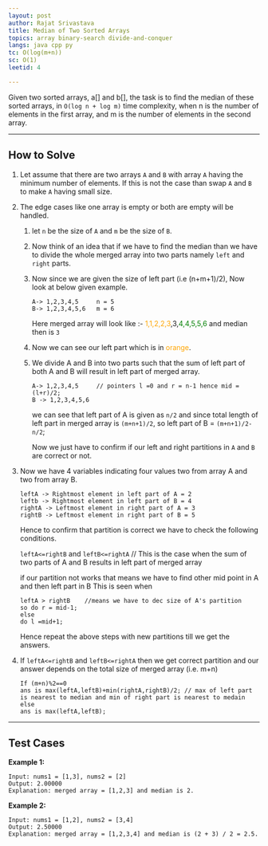 ```yaml
---
layout: post
author: Rajat Srivastava
title: Median of Two Sorted Arrays
topics: array binary-search divide-and-conquer
langs: java cpp py
tc: O(log(m+n))
sc: O(1)
leetid: 4

---
```


Given two sorted arrays, a[] and b[], the task is to find the median of these sorted arrays, in `O(log n + log m)` time complexity, 
when n is the number of elements in the first array, and m is the number of elements in the second array.

---
## How to Solve

1. Let assume that there are two arrays `A` and `B` with array `A` having the minimum number of elements.
   If this is not the case than swap `A` and `B` to make `A` having small size.
2. The edge cases like one array is empty or both are empty will be handled.
   1. let `n` be the size of `A` and `m` be the size of `B`. 
   2. Now think of an idea that if we have to find the median than we have to divide the whole merged array into two parts
   namely `left` and `right` parts. 
   3. Now since we are given the size of left part (i.e (n+m+1)/2), Now look at below given example.
      ```
      A-> 1,2,3,4,5     n = 5
      B-> 1,2,3,4,5,6   m = 6
      ```

      Here merged array will look like :- <span style="color:orange;">1,1,2,2,3</span>,3,<span style="color:green;">4,4,5,5,6</span> 
      and median then is `3`
   
   4. Now we can see our left part which is in <span style="color:orange;">orange</span>. 
   5. We divide A and B into two parts such that the sum of left part of both A and B will result in left part of merged array.
      ```
      A-> 1,2,3,4,5     // pointers l =0 and r = n-1 hence mid = (l+r)/2;
      B -> 1,2,3,4,5,6
      ```
      we can see that left part of A is given as `n/2` and since total length of left part in merged array
      is `(m+n+1)/2`, so left part of B = `(m+n+1)/2-n/2`;

      Now we just have to confirm if our left and right partitions in `A` and `B` are correct or not.

3. Now we have 4 variables indicating four values two from array A and two from array B.
   ```   
   leftA -> Rightmost element in left part of A = 2
   leftb -> Rightmost element in left part of B = 4
   rightA -> Leftmost element in right part of A = 3
   rightB -> Leftmost element in right part of B = 5
   ```

   Hence to confirm that partition is correct we have to check the following conditions.

   `leftA<=rightB` and `leftB<=rightA`  // This is the case when the sum of two parts of A and B results in left part of merged array

   if our partition not works that means we have to  find other mid point in A and then left part in B
   This is seen when
   ```
   leftA > rightB    //means we have to dec size of A's partition
   so do r = mid-1;
   else
   do l =mid+1;
   ```

   Hence repeat the above steps with new partitions till we get the answers.

4. If `leftA<=rightB` and `leftB<=rightA`
   then we get correct partition and our answer depends on the total size of merged array (i.e. m+n)
   ```
   If (m+n)%2==0
   ans is max(leftA,leftB)+min(rightA,rightB)/2; // max of left part is nearest to median and min of right part is nearest to medain
   else
   ans is max(leftA,leftB);
   ```

---
## Test Cases

**Example 1:**
```
Input: nums1 = [1,3], nums2 = [2]
Output: 2.00000
Explanation: merged array = [1,2,3] and median is 2.
```

**Example 2:**
```
Input: nums1 = [1,2], nums2 = [3,4]
Output: 2.50000
Explanation: merged array = [1,2,3,4] and median is (2 + 3) / 2 = 2.5.
```